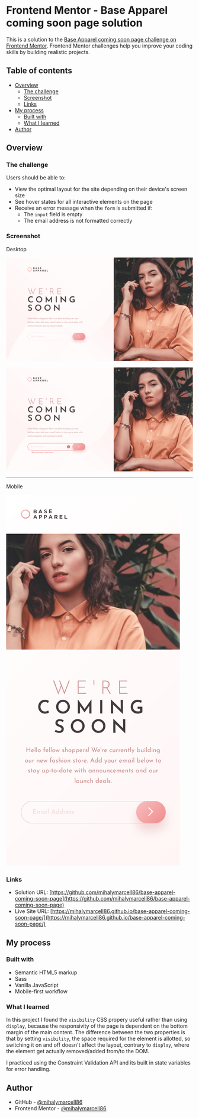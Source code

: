 # Frontend Mentor - Base Apparel coming soon page solution

This is a solution to the [Base Apparel coming soon page challenge on Frontend Mentor](https://www.frontendmentor.io/challenges/base-apparel-coming-soon-page-5d46b47f8db8a7063f9331a0). Frontend Mentor challenges help you improve your coding skills by building realistic projects.

## Table of contents

- [Overview](#overview)
  - [The challenge](#the-challenge)
  - [Screenshot](#screenshot)
  - [Links](#links)
- [My process](#my-process)
  - [Built with](#built-with)
  - [What I learned](#what-i-learned)
- [Author](#author)

## Overview

### The challenge

Users should be able to:

- View the optimal layout for the site depending on their device's screen size
- See hover states for all interactive elements on the page
- Receive an error message when the `form` is submitted if:
  - The `input` field is empty
  - The email address is not formatted correctly

### Screenshot

Desktop

![](./screenshots/screenshot-desktop.png)

![](./screenshots/screenshot-desktop-error.png)

---

Mobile

![](./screenshots/screenshot-mobile.png)

### Links

- Solution URL: [https://github.com/mihalymarcell86/base-apparel-coming-soon-page](https://github.com/mihalymarcell86/base-apparel-coming-soon-page)
- Live Site URL: [https://mihalymarcell86.github.io/base-apparel-coming-soon-page/](https://mihalymarcell86.github.io/base-apparel-coming-soon-page/)

## My process

### Built with

- Semantic HTML5 markup
- Sass
- Vanilla JavaScript
- Mobile-first workflow

### What I learned

In this project I found the `visibility` CSS propery useful rather than using `display`, because the responsivity of the page is dependent on the bottom margin of the main content. The difference between the two properties is that by setting `visibility`, the space required for the element is allotted, so switching it on and off doesn't affect the layout, contrary to `display`, where the element get actually removed/added from/to the DOM.

I practiced using the Constraint Validation API and its built in state variables for error handling.

## Author

- GitHub - [@mihalymarcell86](https://www.github.com/mihalymarcell86)
- Frontend Mentor - [@mihalymarcell86](https://www.frontendmentor.io/profile/mihalymarcell86)
